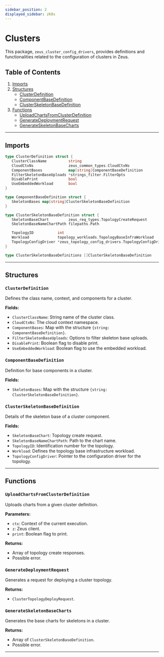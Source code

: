 ```yaml
---
sidebar_position: 2
displayed_sidebar: zK8s
---
```


# Clusters

This package, `zeus_cluster_config_drivers`, provides definitions and functionalities related to the configuration of
clusters in Zeus.

## Table of Contents

1. [Imports](#imports)
2. [Structures](#structures)
   - [ClusterDefinition](#clusterdefinition)
   - [ComponentBaseDefinition](#componentbasedefinition)
   - [ClusterSkeletonBaseDefinition](#clusterskeletonbasedefinition)
3. [Functions](#functions)
   - [UploadChartsFromClusterDefinition](#uploadchartsfromclusterdefinition)
   - [GenerateDeploymentRequest](#generatedeploymentrequest)
   - [GenerateSkeletonBaseCharts](#generateskeletonbasecharts)

---

## Imports

```go
type ClusterDefinition struct {
   ClusterClassName          string
   CloudCtxNs                zeus_common_types.CloudCtxNs
   ComponentBases            map[string]ComponentBaseDefinition
   FilterSkeletonBaseUploads *strings_filter.FilterOpts
   DisablePrint              bool
   UseEmbeddedWorkload       bool
}

type ComponentBaseDefinition struct {
   SkeletonBases map[string]ClusterSkeletonBaseDefinition
}

type ClusterSkeletonBaseDefinition struct {
   SkeletonBaseChart         zeus_req_types.TopologyCreateRequest
   SkeletonBaseNameChartPath filepaths.Path

   TopologyID           int
   Workload             topology_workloads.TopologyBaseInfraWorkload
   TopologyConfigDriver *zeus_topology_config_drivers.TopologyConfigDriver
}

type ClusterSkeletonBaseDefinitions []ClusterSkeletonBaseDefinition

```

---

## Structures

### `ClusterDefinition`

Defines the class name, context, and components for a cluster.

**Fields:**

- `ClusterClassName`: String name of the cluster class.
- `CloudCtxNs`: The cloud context namespace.
- `ComponentBases`: Map with the structure `{string: ComponentBaseDefinition}`.
- `FilterSkeletonBaseUploads`: Options to filter skeleton base uploads.
- `DisablePrint`: Boolean flag to disable print.
- `UseEmbeddedWorkload`: Boolean flag to use the embedded workload.

### `ComponentBaseDefinition`

Definition for base components in a cluster.

**Fields:**

- `SkeletonBases`: Map with the structure `{string: ClusterSkeletonBaseDefinition}`.

### `ClusterSkeletonBaseDefinition`

Details of the skeleton base of a cluster component.

**Fields:**

- `SkeletonBaseChart`: Topology create request.
- `SkeletonBaseNameChartPath`: Path to the chart name.
- `TopologyID`: Identification number for the topology.
- `Workload`: Defines the topology base infrastructure workload.
- `TopologyConfigDriver`: Pointer to the configuration driver for the topology.

---

## Functions

### `UploadChartsFromClusterDefinition`

Uploads charts from a given cluster definition.

**Parameters:**

- `ctx`: Context of the current execution.
- `z`: Zeus client.
- `print`: Boolean flag to print.

**Returns:**

- Array of topology create responses.
- Possible error.

### `GenerateDeploymentRequest`

Generates a request for deploying a cluster topology.

**Returns:**

- `ClusterTopologyDeployRequest`.

### `GenerateSkeletonBaseCharts`

Generates the base charts for skeletons in a cluster.

**Returns:**

- Array of `ClusterSkeletonBaseDefinition`.
- Possible error.

---

